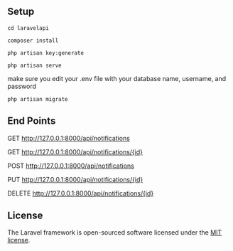 ## Setup

<code>cd laravelapi</code>

<code>composer install</code>

<code>php artisan key:generate</code>

<code>php artisan serve</code>

make sure you edit your .env file with your database name, username, and password

<code>php artisan migrate</code>



## End Points

GET http://127.0.0.1:8000/api/notifications   <!--Get all notifications -->

GET http://127.0.0.1:8000/api/notifications/{id}   <!--Get a single notifications -->

POST http://127.0.0.1:8000/api/notifications  <!-- Create a notification -->

PUT http://127.0.0.1:8000/api/notifications/{id}   <!--Update a single notifications -->

DELETE http://127.0.0.1:8000/api/notifications/{id}   <!--Delete a single notifications -->


## License

The Laravel framework is open-sourced software licensed under the [MIT license](https://opensource.org/licenses/MIT).
